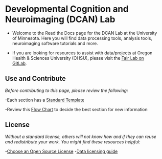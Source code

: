 # Developmental Cognition and Neuroimaging (DCAN) Lab

* Welcome to the Read the Docs page for the DCAN Lab at the University of Minnesota. Here you will find data processing tools, analysis tools, neuroimaging software tutorials and more.

* If you are looking for resources to assist with data/projects at Oregon Health & Sciences University (OHSU), please visit the [Fair Lab on GitLab](gitlab.com/groups/Fair_lab).

## Use and Contribute

*Before contributing to this page, please review the following:*

-Each section has a [Standard Template](insertlink)

-Review this [Flow Chart](insertlink) to decide the best section for new information

## License

*Without a standard license, others will not know how and if they can reuse and redistribute your work. You might find these resources helpful:*

-[Choose an Open Source License](https://choosealicense.com/)
-[Data licensing guide](https://guides.nyu.edu/data_management/data-licensing)
